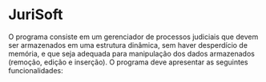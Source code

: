 # JuriSoft
O programa consiste em um gerenciador de processos judiciais que devem ser armazenados em uma estrutura dinâmica, sem haver desperdício de memória, e que seja adequada para manipulação dos dados armazenados (remoção, edição e inserção). O programa deve apresentar as seguintes funcionalidades:
